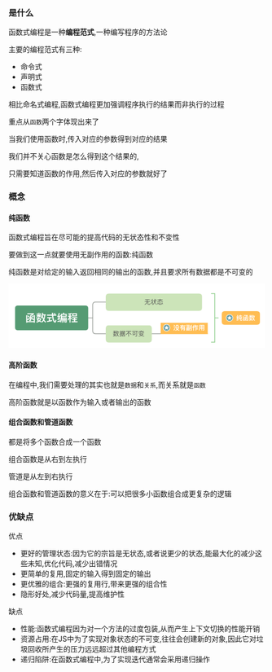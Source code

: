 ### 是什么

函数式编程是一种**编程范式**,一种编写程序的方法论

主要的编程范式有三种:

- 命令式
- 声明式
- 函数式

相比命名式编程,函数式编程更加强调程序执行的结果而非执行的过程

重点从`函数`两个字体现出来了

当我们使用函数时,传入对应的参数得到对应的结果

我们并不关心函数是怎么得到这个结果的,

只需要知道函数的作用,然后传入对应的参数就好了

### 概念

#### 纯函数

函数式编程旨在尽可能的提高代码的无状态性和不变性

要做到这一点就要使用无副作用的函数:纯函数



纯函数是对给定的输入返回相同的输出的函数,并且要求所有数据都是不可变的

![img](imgae/04f50720-8535-11eb-ab90-d9ae814b240d.png)

#### 高阶函数

在编程中,我们需要处理的其实也就是`数据`和`关系`,而关系就是`函数`

高阶函数就是以函数作为输入或者输出的函数

#### 组合函数和管道函数

都是将多个函数合成一个函数

组合函数是从右到左执行

管道是从左到右执行

组合函数和管道函数的意义在于:可以把很多小函数组合成更复杂的逻辑

### 优缺点

优点

- 更好的管理状态:因为它的宗旨是无状态,或者说更少的状态,能最大化的减少这些未知,优化代码,减少出错情况
- 更简单的复用,固定的输入得到固定的输出
- 更优雅的组合:更强的复用行,带来更强的组合性
- 隐形好处,减少代码量,提高维护性

缺点

- 性能:函数式编程因为对一个方法的过度包装,从而产生上下文切换的性能开销
- 资源占用:在JS中为了实现对象状态的不可变,往往会创建新的对象,因此它对垃圾回收所产生的压力远远超过其他编程方式
- 递归陷阱:在函数式编程中,为了实现迭代通常会采用递归操作